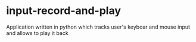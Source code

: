 # input-record-and-play
Application written in python which tracks user's keyboar and mouse input and allows to play it back
